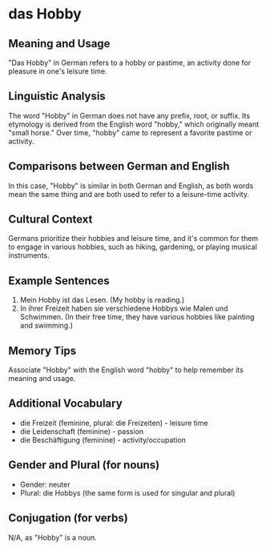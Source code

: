 # das Hobby
## Meaning and Usage
"Das Hobby" in German refers to a hobby or pastime, an activity done for pleasure in one's leisure time.

## Linguistic Analysis
The word "Hobby" in German does not have any prefix, root, or suffix. Its etymology is derived from the English word "hobby," which originally meant "small horse." Over time, "hobby" came to represent a favorite pastime or activity.

## Comparisons between German and English
In this case, "Hobby" is similar in both German and English, as both words mean the same thing and are both used to refer to a leisure-time activity.

## Cultural Context
Germans prioritize their hobbies and leisure time, and it's common for them to engage in various hobbies, such as hiking, gardening, or playing musical instruments.

## Example Sentences
1. Mein Hobby ist das Lesen. (My hobby is reading.)
2. In ihrer Freizeit haben sie verschiedene Hobbys wie Malen und Schwimmen. (In their free time, they have various hobbies like painting and swimming.)

## Memory Tips
Associate "Hobby" with the English word "hobby" to help remember its meaning and usage.

## Additional Vocabulary
- die Freizeit (feminine, plural: die Freizeiten) - leisure time
- die Leidenschaft (feminine) - passion
- die Beschäftigung (feminine) - activity/occupation

## Gender and Plural (for nouns)
- Gender: neuter
- Plural: die Hobbys (the same form is used for singular and plural)

## Conjugation (for verbs)
N/A, as "Hobby" is a noun.